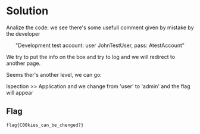 # Solution

Analize the code: we see there's some usefull comment given by mistake by the developer

 <p align="center"> "Development test account: user JohnTestUser, pass: AtestAccount" </p>

 We try to put the info on the box and try to log and we will redirect to another page.

 Seems ther's another level, we can go:
 
  Ispection >>  Application and we change from 'user' to 'admin' and the flag will appear


## Flag
```plain
flag{C00kies_can_be_chenged?}
```